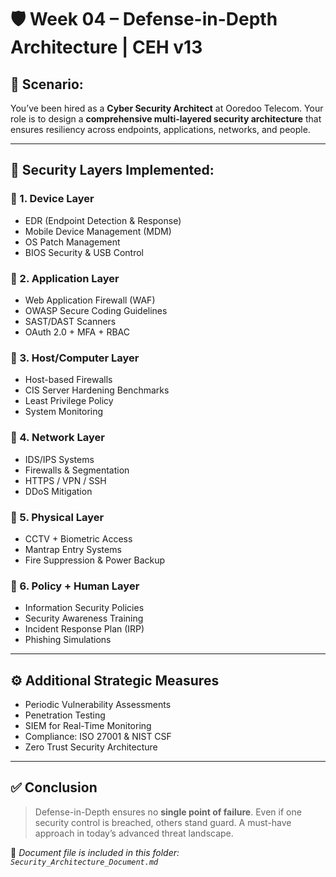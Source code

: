 # 🛡️ Week 04 – Defense-in-Depth Architecture | CEH v13

## 🏢 Scenario:
You’ve been hired as a **Cyber Security Architect** at Ooredoo Telecom. Your role is to design a **comprehensive multi-layered security architecture** that ensures resiliency across endpoints, applications, networks, and people.

---

## 🧱 Security Layers Implemented:

### 🔸 1. Device Layer
- EDR (Endpoint Detection & Response)
- Mobile Device Management (MDM)
- OS Patch Management
- BIOS Security & USB Control

### 🔸 2. Application Layer
- Web Application Firewall (WAF)
- OWASP Secure Coding Guidelines
- SAST/DAST Scanners
- OAuth 2.0 + MFA + RBAC

### 🔸 3. Host/Computer Layer
- Host-based Firewalls
- CIS Server Hardening Benchmarks
- Least Privilege Policy
- System Monitoring

### 🔸 4. Network Layer
- IDS/IPS Systems
- Firewalls & Segmentation
- HTTPS / VPN / SSH
- DDoS Mitigation

### 🔸 5. Physical Layer
- CCTV + Biometric Access
- Mantrap Entry Systems
- Fire Suppression & Power Backup

### 🔸 6. Policy + Human Layer
- Information Security Policies
- Security Awareness Training
- Incident Response Plan (IRP)
- Phishing Simulations

---

## ⚙️ Additional Strategic Measures
- Periodic Vulnerability Assessments
- Penetration Testing
- SIEM for Real-Time Monitoring
- Compliance: ISO 27001 & NIST CSF
- Zero Trust Security Architecture

---

## ✅ Conclusion
> Defense-in-Depth ensures no **single point of failure**. Even if one security control is breached, others stand guard. A must-have approach in today’s advanced threat landscape.

📎 *Document file is included in this folder: `Security_Architecture_Document.md`*
